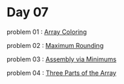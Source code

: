 # Day 07

problem 01 : [ Array Coloring ](https://codeforces.com/contest/1857/problem/A)

problem 02 : [ Maximum Rounding ](https://codeforces.com/contest/1857/problem/B)

problem 03 : [ Assembly via Minimums ](https://codeforces.com/contest/1857/problem/C)

problem 04 : [ Three Parts of the Array ](https://codeforces.com/problemset/problem/1006/C)

